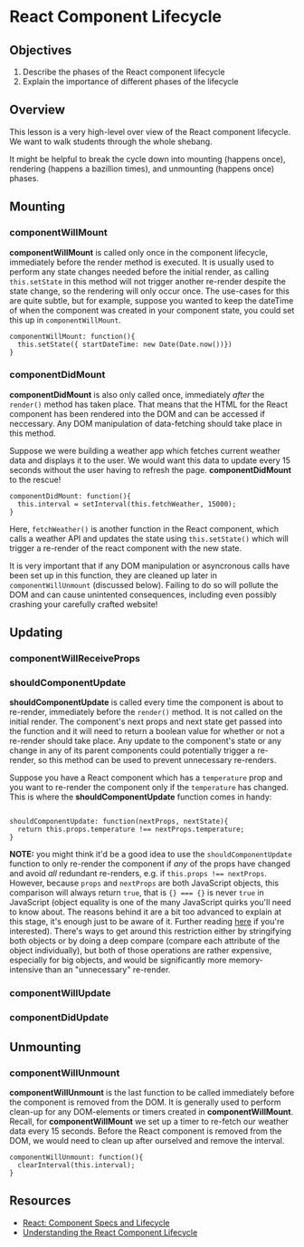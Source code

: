 # React Component Lifecycle

## Objectives

1. Describe the phases of the React component lifecycle
2. Explain the importance of different phases of the lifecycle

## Overview

This lesson is a very high-level over view of the React component lifecycle. We
want to walk students through the whole shebang.

It might be helpful to break the cycle down into mounting (happens once),
rendering (happens a bazillion times), and unmounting (happens once) phases.



## Mounting

### componentWillMount
**componentWillMount** is called only once in the component lifecycle, immediately before the render method is executed. It is usually used to perform any state changes needed before the initial render, as calling `this.setState` in this method will not trigger another re-render despite the state change, so the rendering will only occur once. The use-cases for this are quite subtle, but for example, suppose you wanted to keep the dateTime of when the component was created in your component state, you could set this up in `componentWillMount`.

```
componentWillMount: function(){
  this.setState({ startDateTime: new Date(Date.now())})
}
```

### componentDidMount
**componentDidMount** is also only called once, immediately *after* the `render()` method has taken place. That means that the HTML for the React component has been rendered into the DOM and can be accessed if neccessary. Any DOM manipulation of data-fetching should take place in this method.

Suppose we were building a weather app which fetches current weather data and displays it to the user. We would want this data to update every 15 seconds without the user having to refresh the page. **componentDidMount** to the rescue!

```
componentDidMount: function(){
  this.interval = setInterval(this.fetchWeather, 15000);
}
```

Here, `fetchWeather()` is another function in the React component, which calls a weather API and updates the state using `this.setState()` which will trigger a re-render of the react component with the new state.

It is very important that if any DOM manipulation or asyncronous calls have been set up in this function, they are cleaned up later in `componentWillUnmount` (discussed below). Failing to do so will pollute the DOM and can cause unintented consequences, including even possibly crashing your carefully crafted website!

## Updating

### componentWillReceiveProps

### shouldComponentUpdate
**shouldComponentUpdate** is called every time the component is about to re-render, immediately before the `render()` method. It is not called on the initial render. The component's next props and next state get passed into the function and it will need to return a boolean value for whether or not a re-render should take place. Any update to the component's state or any change in any of its parent components could potentially trigger a re-render, so this method can be used to prevent unnecessary re-renders.

Suppose you have a React component which has a `temperature` prop and you want to re-render the component only if the `temperature` has changed. This is where the **shouldComponentUpdate** function comes in handy:

```

shouldComponentUpdate: function(nextProps, nextState){
  return this.props.temperature !== nextProps.temperature;
}
```

**NOTE:** you might think it'd be a good idea to use the `shouldComponentUpdate` function to only re-render the component if *any* of the props have changed and avoid *all* redundant re-renders, e.g. if `this.props !== nextProps`. However, because `props` and `nextProps` are both JavaScript objects, this comparison will always return `true`, that is `{} === {}` is never `true` in JavaScript (object equality is one of the many JavaScript quirks you'll need to know about. The reasons behind it are a bit too advanced to explain at this stage, it's enough just to be aware of it. Further reading [here](http://adripofjavascript.com/blog/drips/object-equality-in-javascript.html) if you're interested). There's ways to get around this restriction either by stringifying both objects or by doing a deep compare (compare each attribute of the object individually), but both of those operations are rather expensive, especially for big objects, and would be significantly more memory-intensive than an "unnecessary" re-render.


### componentWillUpdate

### componentDidUpdate


## Unmounting

### componentWillUnmount
**componentWillUnmount** is the last function to be called immediately before the component is removed from the DOM. It is generally used to perform clean-up for any DOM-elements or timers created in **componentWillMount**. Recall, for **componentWillMount** we set up a timer to re-fetch our weather data every 15 seconds. Before the React component is removed from the DOM, we would need to clean up after ourselved and remove the interval.

```
componentWillUnmount: function(){
  clearInterval(this.interval);
}
```





## Resources

- [React: Component Specs and Lifecycle](https://facebook.github.io/react/docs/component-specs.html)
- [Understanding the React Component Lifecycle](http://busypeoples.github.io/post/react-component-lifecycle/)
